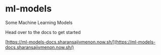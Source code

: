 # ml-models
Some Machine Learning Models

Head over to the docs to get started

[https://ml-models-docs.sharansajivmenon.now.sh/](https://ml-models-docs.sharansajivmenon.now.sh/)

